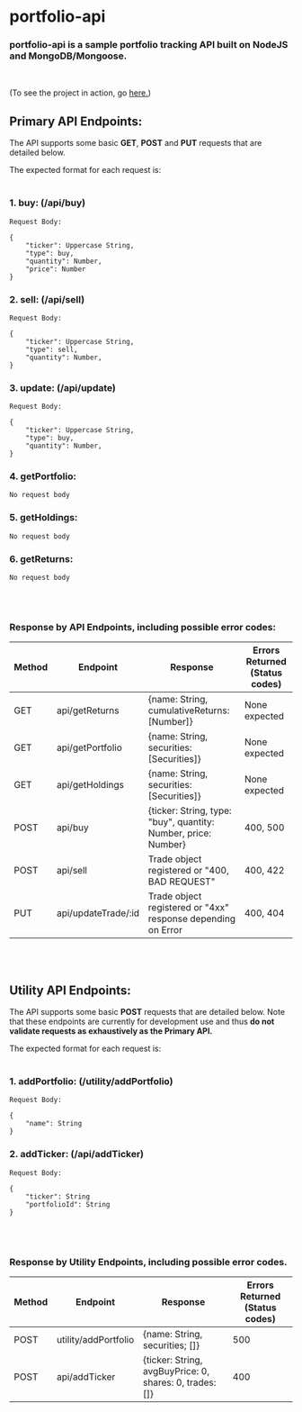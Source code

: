 # portfolio-api

### portfolio-api is a sample portfolio tracking API built on NodeJS and MongoDB/Mongoose.
<br>

(To see the project in action, go [here.](https://portfolio-api-utk.herokuapp.com))

## Primary API Endpoints:

The API supports some basic **GET**, **POST** and **PUT** requests that are detailed below.

The expected format for each request is:
<br><br>

### 1.  buy: (/api/buy)

    Request Body:

    {
        "ticker": Uppercase String,
        "type": buy,
        "quantity": Number,
        "price": Number
    }

### 2.  sell: (/api/sell)

    Request Body:

    {
        "ticker": Uppercase String,
        "type": sell,
        "quantity": Number,
    }

### 3.  update: (/api/update)

    Request Body:

    {
        "ticker": Uppercase String,
        "type": buy,
        "quantity": Number,
    }

### 4.  getPortfolio:

    No request body

### 5.  getHoldings:

    No request body

### 6.  getReturns:

    No request body


<br><br>

### Response by API Endpoints, including possible error codes:

| Method 	| Endpoint            	| Response                                                     	    | Errors Returned (Status codes)     |
|--------	|---------------------	|-------------------------------------------------------------------|------------------------------------|
| GET    	| api/getReturns      	| {name: String, cumulativeReturns: [Number]}                  	    |None expected                       |
| GET    	| api/getPortfolio    	| {name: String, securities: [Securities]}                          |None expected                       |
| GET    	| api/getHoldings     	| {name: String, securities: [Securities]}                     	    |None expected                       |
| POST   	| api/buy             	| {ticker: String, type: "buy", quantity: Number, price: Number}    |400, 500                            |
| POST   	| api/sell            	| Trade object registered or "400, BAD REQUEST"                	    |400, 422                            |
| PUT    	| api/updateTrade/:id 	| Trade object registered or "4xx" response depending on Error 	    |400, 404                            |

<br><br>

## Utility API Endpoints:

The API supports some basic **POST** requests that are detailed below. Note that these endpoints are currently for development use and thus **do not validate requests as exhaustively as the Primary API.**

The expected format for each request is:
<br><br>

### 1.  addPortfolio: (/utility/addPortfolio)

    Request Body:

    {
        "name": String
    }

### 2.  addTicker: (/api/addTicker)

    Request Body:

    {
        "ticker": String
        "portfolioId": String
    }

<br><br>

### Response by Utility Endpoints, including possible error codes.

| Method 	| Endpoint            	    | Response          	                                 | Errors Returned (Status codes)     |
|-----------|---------------------------|--------------------------------------------------------|------------------------------------|
| POST   	| utility/addPortfolio      | {name: String, securities; []}                         |500                                 |
| POST   	| api/addTicker          	| {ticker: String, avgBuyPrice: 0, shares: 0, trades: []}|400                                 |
